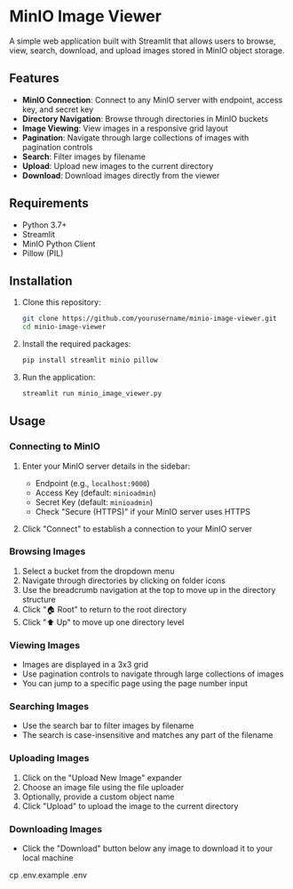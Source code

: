 # MinIO Image Viewer

A simple web application built with Streamlit that allows users to browse, view, search, download, and upload images stored in MinIO object storage.

## Features

- **MinIO Connection**: Connect to any MinIO server with endpoint, access key, and secret key
- **Directory Navigation**: Browse through directories in MinIO buckets
- **Image Viewing**: View images in a responsive grid layout
- **Pagination**: Navigate through large collections of images with pagination controls
- **Search**: Filter images by filename
- **Upload**: Upload new images to the current directory
- **Download**: Download images directly from the viewer

## Requirements

- Python 3.7+
- Streamlit
- MinIO Python Client
- Pillow (PIL)

## Installation

1. Clone this repository:
   ```bash
   git clone https://github.com/yourusername/minio-image-viewer.git
   cd minio-image-viewer
   ```

2. Install the required packages:
   ```bash
   pip install streamlit minio pillow
   ```

3. Run the application:
   ```bash
   streamlit run minio_image_viewer.py
   ```

## Usage

### Connecting to MinIO

1. Enter your MinIO server details in the sidebar:
   - Endpoint (e.g., `localhost:9000`)
   - Access Key (default: `minioadmin`)
   - Secret Key (default: `minioadmin`)
   - Check "Secure (HTTPS)" if your MinIO server uses HTTPS

2. Click "Connect" to establish a connection to your MinIO server

### Browsing Images

1. Select a bucket from the dropdown menu
2. Navigate through directories by clicking on folder icons
3. Use the breadcrumb navigation at the top to move up in the directory structure
4. Click "🏠 Root" to return to the root directory
5. Click "⬆️ Up" to move up one directory level

### Viewing Images

- Images are displayed in a 3x3 grid
- Use pagination controls to navigate through large collections of images
- You can jump to a specific page using the page number input

### Searching Images

- Use the search bar to filter images by filename
- The search is case-insensitive and matches any part of the filename

### Uploading Images

1. Click on the "Upload New Image" expander
2. Choose an image file using the file uploader
3. Optionally, provide a custom object name
4. Click "Upload" to upload the image to the current directory

### Downloading Images

- Click the "Download" button below any image to download it to your local machine

cp .env.example .env